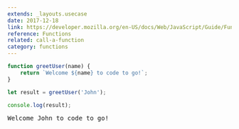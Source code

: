 ```yaml
---
extends: _layouts.usecase
date: 2017-12-18
link: https://developer.mozilla.org/en-US/docs/Web/JavaScript/Guide/Functions
reference: Functions
related: call-a-function
category: functions
---
```



```javascript
function greetUser(name) {
    return `Welcome ${name} to code to go!`;
}

let result = greetUser('John');

console.log(result);
```
<pre class="output">Welcome John to code to go!</pre>
